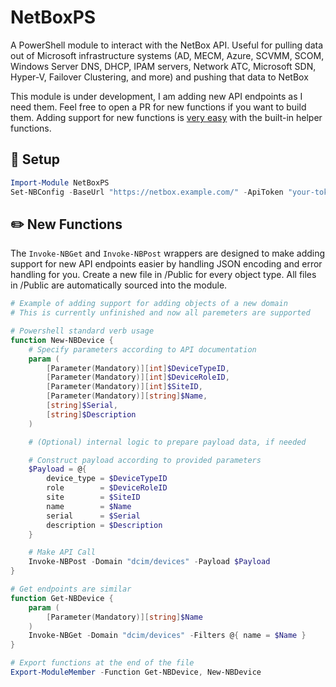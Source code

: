 # NetBoxPS

A PowerShell module to interact with the NetBox API. Useful for pulling data out of Microsoft infrastructure systems (AD, MECM, Azure, SCVMM, SCOM, Windows Server DNS, DHCP, IPAM servers, Network ATC, Microsoft SDN, Hyper-V, Failover Clustering, and more) and pushing that data to NetBox

This module is under development, I am adding new API endpoints as I need them. Feel free to open a PR for new functions if you want to build them. Adding support for new functions is [very easy](#️-new-functions) with the built-in helper functions. 

## 🔧 Setup

```powershell
Import-Module NetBoxPS
Set-NBConfig -BaseUrl "https://netbox.example.com/" -ApiToken "your-token"
```

## ✏️ New Functions
The `Invoke-NBGet` and `Invoke-NBPost` wrappers are designed to make adding support for new API endpoints easier by handling JSON encoding and error handling for you. Create a new file in /Public for every object type. All files in /Public are automatically sourced into the module. 

```powershell
# Example of adding support for adding objects of a new domain
# This is currently unfinished and now all paremeters are supported

# Powershell standard verb usage
function New-NBDevice {
    # Specify parameters according to API documentation
    param (
        [Parameter(Mandatory)][int]$DeviceTypeID,
        [Parameter(Mandatory)][int]$DeviceRoleID,
        [Parameter(Mandatory)][int]$SiteID,
        [Parameter(Mandatory)][string]$Name,
        [string]$Serial,
        [string]$Description
    )

    # (Optional) internal logic to prepare payload data, if needed

    # Construct payload according to provided parameters
    $Payload = @{
        device_type = $DeviceTypeID
        role        = $DeviceRoleID
        site        = $SiteID
        name        = $Name
        serial      = $Serial
        description = $Description
    }

    # Make API Call
    Invoke-NBPost -Domain "dcim/devices" -Payload $Payload
}

# Get endpoints are similar
function Get-NBDevice {
    param (
        [Parameter(Mandatory)][string]$Name
    )
    Invoke-NBGet -Domain "dcim/devices" -Filters @{ name = $Name }
}

# Export functions at the end of the file
Export-ModuleMember -Function Get-NBDevice, New-NBDevice

```